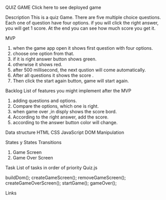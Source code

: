 QUIZ GAME
Click here to see deployed game

Description
This is a quiz Game. There are five multiple choice questions. Each one of question have four options. if you will click the right answer, you will get 1 score. At the end you can see how much score you get it.

MVP
   1. when the game app open it shows first question with four options.
   2. choose one option from that.
   3. if it is right answer button shows green.
   4. otherwise it shows red.
   5. after 500 millisecond, the next qustion will come automatically.
   6. After all questions it shows the score .
   7. Then click the start again button, game will start again.

Backlog
List of features you might implement after the MVP
1. adding questions and options.
2. Compare the options, which one is right.
3. when game over ,in disply shows the score bord.
4. According to the right answer, add the score.
5. according to the answer button color will change.

Data structure
HTML
CSS
JavaScript
DOM Manipulation

States y States Transitions
1. Game Screen
2. Game Over Screen

Task
List of tasks in order of priority
Quiz.js

buildDom();
createGameScreen();
removeGameScreen();
createGameOverScreen();
startGame();
gameOver();

Links